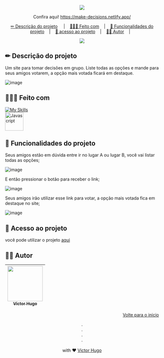 <div id="readme-top" align="center">
  <a href="https://make-decisions.netlify.app/" target="_blank">
  <img src="https://github-production-user-asset-6210df.s3.amazonaws.com/103784814/240048926-c493f81d-caa3-4731-8a91-191321704a9d.png"/>
</a>
  
  Confira aqui! https://make-decisions.netlify.app/
  
  <p align="center">
<a href="#descricao-do-projeto">✏ Descrição do projeto</a>
&nbsp;&nbsp;&nbsp;&nbsp;|&nbsp;&nbsp;&nbsp;
<a href="#feito-com">👷🏻‍♂️ Feito com</a>&nbsp;&nbsp;&nbsp;&nbsp;|&nbsp;&nbsp;&nbsp;
 <a href="#funcionalidades-do-projeto">🔨 Funcionalidades do projeto</a>&nbsp;&nbsp;&nbsp;&nbsp;|&nbsp;&nbsp;&nbsp;
    <a href="#acesso-ao-projeto">📂 acesso ao projeto</a>&nbsp;&nbsp;&nbsp;&nbsp;|&nbsp;&nbsp;&nbsp;
    <a href="#autor">👦🏻 Autor</a>&nbsp;&nbsp;&nbsp;&nbsp;|&nbsp;&nbsp;&nbsp;
</p>
</div>
<div align="center">
<img src="http://img.shields.io/static/v1?label=STATUS&message=Concluido&color=GREEN&style=for-the-badge"/>
</div>
  
## ✏ Descrição do projeto

Um site para tomar decisões em grupo. Liste todas as opções e mande para seus amigos votarem, a opção mais votada ficará em destaque.

![image](https://github.com/hxsggsz/make-decisions/assets/103784814/d750f9cc-0610-4896-9932-d07fe0d1f45a)

## 👷🏻‍♂️ Feito com

 [![My Skills](https://skillicons.dev/icons?i=react,ts,vite,styledcomponents,nodejs&perline=3)](https://skillicons.dev)<br>
 <img align="center" alt="Javascript" height="60" width="60" src="https://vectorwiki.com/images/Skj0l__react-query-icon.svg">

## 🔨 Funcionalidades do projeto

Seus amigos estão em dúvida entre ir no lugar A ou lugar B, você vai listar todas as opções;

![image](https://github.com/hxsggsz/make-decisions/assets/103784814/a596f70e-f691-4c34-8e3f-77e853d00b90)

E então pressionar o botão para receber o link;

![image](https://github.com/hxsggsz/make-decisions/assets/103784814/e5e2d5be-4210-4983-b257-4306eea06d0a)

Seus amigos irão utilizar esse link para votar, a opção mais votada fica em destaque no site;

![image](https://github.com/hxsggsz/make-decisions/assets/103784814/57077fc4-91a5-4f4b-b180-8a96c6762907)

## 📂 Acesso ao projeto

você pode utilizar o projeto <a href="https://make-decisions.netlify.app/" target="_blank">aqui</a>

## 👦🏻 Autor

| [<img src="https://avatars.githubusercontent.com/u/103784814?v=4" width=115><br><sub>Victor Hugo</sub>](https://www.linkedin.com/in/hxsggsz/) | 
| :---:  |

<p align="right"><a href="#readme-top">Volte para o inicio</a></p>

<p align="center">
.
<br/>
.
<br/>
.
<br/>
.
<br/>
<br/>
with ❤️
<a href="https://www.linkedin.com/in/hxsggsz/">
 Victor Hugo
</a>
</p>

